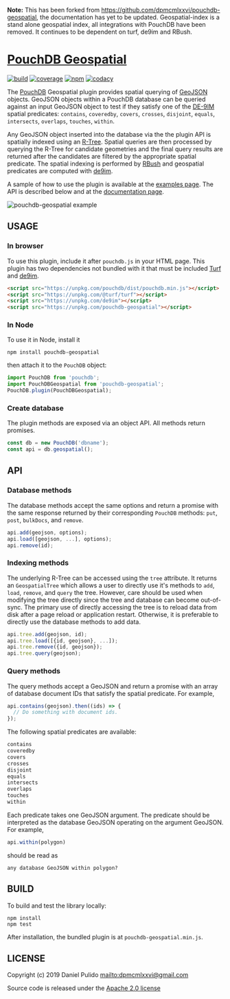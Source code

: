 **Note:** This has been forked from https://github.com/dpmcmlxxvi/pouchdb-geospatial, the documentation has yet to be updated. Geospatial-index is a stand alone geospatial index, all integrations with PouchDB have been removed. It continues to be dependent on turf, de9im and RBush.

# [PouchDB Geospatial][pouchdb-geospatial-github]

[![build](https://github.com/dpmcmlxxvi/pouchdb-geospatial/actions/workflows/build.yml/badge.svg)](https://github.com/dpmcmlxxvi/pouchdb-geospatial/actions)
[![coverage](https://img.shields.io/coveralls/dpmcmlxxvi/pouchdb-geospatial.svg)](https://coveralls.io/r/dpmcmlxxvi/pouchdb-geospatial?branch=master)
[![npm](https://badge.fury.io/js/pouchdb-geospatial.svg)](https://badge.fury.io/js/pouchdb-geospatial)
[![codacy](https://app.codacy.com/project/badge/Grade/c6b4a5a7bf2d4484b777ba29cf08242f)](https://www.codacy.com/gh/dpmcmlxxvi/pouchdb-geospatial/dashboard?utm_source=github.com&amp;utm_medium=referral&amp;utm_content=dpmcmlxxvi/pouchdb-geospatial&amp;utm_campaign=Badge_Grade)

The [PouchDB][pouchdb-site] Geospatial plugin provides spatial querying of
[GeoJSON][geojson-site] objects. GeoJSON objects within a PouchDB database
can be queried against an input GeoJSON object to test if they satisfy one
of the [DE-9IM][de9im-wiki] spatial predicates: `contains`, `coveredby`,
`covers`, `crosses`, `disjoint`, `equals`, `intersects`, `overlaps`,
`touches`, `within`.

Any GeoJSON object inserted into the
database via the the plugin API is spatially indexed using an
[R-Tree][rtree-wiki]. Spatial queries are then processed by querying the R-Tree
for candidate geometries and the final query results are returned after the
candidates are filtered by the appropriate spatial predicate. The spatial
indexing is performed by [RBush][rbush-github] and geospatial predicates
are computed with [de9im][de9im-github].

A sample of how to use the plugin is available at the
[examples page][pouchdb-geospatial-examples]. The API is described below and at
the [documentation page][pouchdb-geospatial-api].

![pouchdb-geospatial example](https://raw.githubusercontent.com/dpmcmlxxvi/pouchdb-geospatial/master/docs/examples/img/example.png)

## USAGE

### In browser

To use this plugin, include it after `pouchdb.js` in your HTML page. This plugin
has two dependencies not bundled with it that must be included
[Turf][turf-github] and [de9im][de9im-github].

```html
<script src="https://unpkg.com/pouchdb/dist/pouchdb.min.js"></script>
<script src="https://unpkg.com/@turf/turf"></script>
<script src="https://unpkg.com/de9im"></script>
<script src="https://unpkg.com/pouchdb-geospatial"></script>
```

### In Node

To use it in Node, install it

```shell
npm install pouchdb-geospatial
```

then attach it to the `PouchDB` object:
 
```javascript
import PouchDB from 'pouchdb';
import PouchDBGeospatial from 'pouchdb-geospatial';
PouchDB.plugin(PouchDBGeospatial);
```

### Create database

The plugin methods are exposed via an object API. All methods return promises.

```javascript
const db = new PouchDB('dbname');
const api = db.geospatial();
```

## API

### Database methods

The database methods accept the same options and return a promise with the same
response returned by their corresponding `PouchDB` methods: `put`, `post`,
`bulkDocs`, and `remove`.

```javascript
api.add(geojson, options);
api.load([geojson, ...], options);
api.remove(id);
```

### Indexing methods

The underlying R-Tree can be accessed using the `tree` attribute. It returns
an `GeospatialTree` which allows a user to directly use it's methods to `add`,
`load`, `remove`, and `query` the tree. However, care should be used when
modifying the tree directly since the tree and database can become out-of-sync.
The primary use of directly accessing the tree is to reload data from disk after
a page reload or application restart. Otherwise, it is preferable to directly
use the database methods to add data.

```javascript
api.tree.add(geojson, id);
api.tree.load([{id, geojson}, ...]);
api.tree.remove({id, geojson});
api.tree.query(geojson);
```

### Query methods

The query methods accept a GeoJSON and return a promise with an array of
database document IDs that satisfy the spatial predicate. For example,

```javascript
api.contains(geojson).then((ids) => {
  // Do something with document ids.
});
```

The following spatial predicates are available:

```javascript
contains
coveredby
covers
crosses
disjoint
equals
intersects
overlaps
touches
within
```

Each predicate takes one GeoJSON argument. The predicate should be interpreted
as the database GeoJSON operating on the argument GeoJSON. For example,

```javascript
api.within(polygon)
```

should be read as

```shell
any database GeoJSON within polygon?
```

## BUILD

To build and test the library locally:

```shell
npm install
npm test
```

After installation, the bundled plugin is at `pouchdb-geospatial.min.js`.

## LICENSE

Copyright (c) 2019 Daniel Pulido <mailto:dpmcmlxxvi@gmail.com>

Source code is released under the [Apache 2.0 license](http://www.apache.org/licenses/LICENSE-2.0)

[de9im-github]: https://github.com/dpmcmlxxvi/de9im
[de9im-wiki]: https://en.wikipedia.org/wiki/DE-9IM
[geojson-site]: http://geojson.org
[pouchdb-site]: https://pouchdb.com
[pouchdb-geospatial-api]: http://dpmcmlxxvi.github.io/pouchdb-geospatial/api
[pouchdb-geospatial-examples]: http://dpmcmlxxvi.github.io/pouchdb-geospatial/examples
[pouchdb-geospatial-github]: https://github.com/dpmcmlxxvi/pouchdb-geospatial
[rbush-github]: https://github.com/mourner/rbush
[rtree-wiki]: https://en.wikipedia.org/wiki/R-tree
[turf-github]: https://github.com/Turfjs/turf
